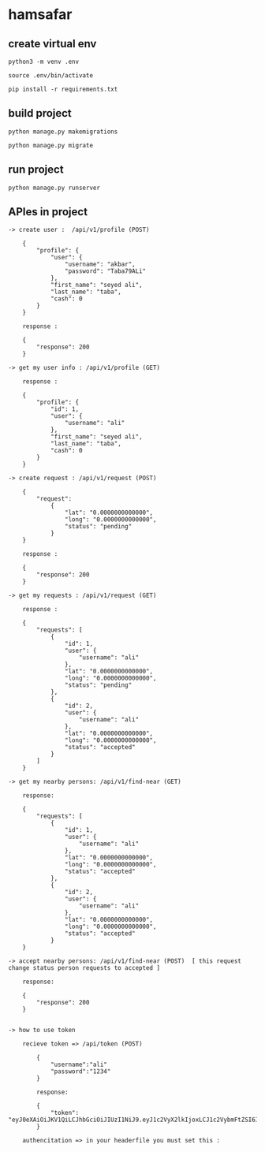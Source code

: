 # hamsafar

## create virtual env

    python3 -m venv .env

    source .env/bin/activate

    pip install -r requirements.txt

## build project

    python manage.py makemigrations

    python manage.py migrate

## run project

    python manage.py runserver

## APIes in project

    -> create user :  /api/v1/profile (POST)

        {
            "profile": {
                "user": {
                    "username": "akbar",
                    "password": "Taba79ALi"
                },
                "first_name": "seyed ali",
                "last_name": "taba",
                "cash": 0
            }
        }

        response :

        {
            "response": 200
        }

    -> get my user info : /api/v1/profile (GET)

        response : 

        {
            "profile": {
                "id": 1,
                "user": {
                    "username": "ali"
                },
                "first_name": "seyed ali",
                "last_name": "taba",
                "cash": 0
            }
        }

    -> create request : /api/v1/request (POST)

        {
            "request": 
                {
                    "lat": "0.0000000000000",
                    "long": "0.0000000000000",
                    "status": "pending"
                }
        }

        response : 

        {
            "response": 200
        }

    -> get my requests : /api/v1/request (GET)

        response :

        {
            "requests": [
                {
                    "id": 1,
                    "user": {
                        "username": "ali"
                    },
                    "lat": "0.0000000000000",
                    "long": "0.0000000000000",
                    "status": "pending"
                },
                {
                    "id": 2,
                    "user": {
                        "username": "ali"
                    },
                    "lat": "0.0000000000000",
                    "long": "0.0000000000000",
                    "status": "accepted"
                }
            ]
        }

    -> get my nearby persons: /api/v1/find-near (GET)

        response: 

        {
            "requests": [
                {
                    "id": 1,
                    "user": {
                        "username": "ali"
                    },
                    "lat": "0.0000000000000",
                    "long": "0.0000000000000",
                    "status": "accepted"
                },
                {
                    "id": 2,
                    "user": {
                        "username": "ali"
                    },
                    "lat": "0.0000000000000",
                    "long": "0.0000000000000",
                    "status": "accepted"
                }
        }
    
    -> accept nearby persons: /api/v1/find-near (POST)  [ this request change status person requests to accepted ]

        response:

        {
            "response": 200
        }


    -> how to use token
    
        recieve token => /api/token (POST)

            {
                "username":"ali"
                "password":"1234"
            }

            response:

            {
                "token": "eyJ0eXAiOiJKV1QiLCJhbGciOiJIUzI1NiJ9.eyJ1c2VyX2lkIjoxLCJ1c2VybmFtZSI6ImFsaSIsImV4cCI6MTU2NjEwMTc3NCwiZW1haWwiOiIiLCJvcmlnX2lhdCI6MTU2MzUwOTc3NH0.aVxoW8EooXcdwdF9gaJa2qJDbo6o2VJWYU43RNOrcZM"
            }

        authencitation => in your headerfile you must set this :

            